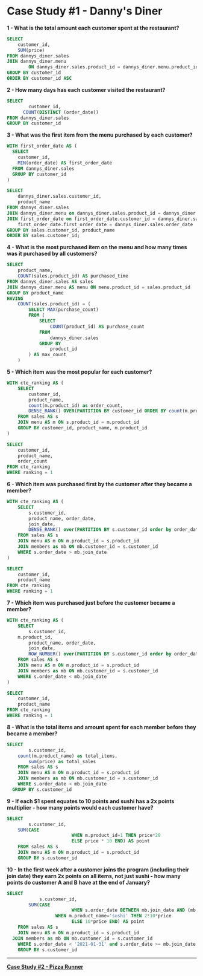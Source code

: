 # Case Study #1 - Danny's Diner

**1 - What is the total amount each customer spent at the restaurant?**

```sql
SELECT
  	customer_id,
    SUM(price)
FROM dannys_diner.sales
JOIN dannys_diner.menu
		ON dannys_diner.sales.product_id = dannys_diner.menu.product_id
GROUP BY customer_id
ORDER BY customer_id ASC
```

**2 - How many days has each customer visited the restaurant?**

```sql
SELECT
		customer_id,
	  COUNT(DISTINCT (order_date))
FROM dannys_diner.sales
GROUP BY customer_id
```

**3 - What was the first item from the menu purchased by each customer?**

```sql
WITH first_order_date AS (
  SELECT
    customer_id,
    MIN(order_date) AS first_order_date
  FROM dannys_diner.sales
  GROUP BY customer_id
)

SELECT
	dannys_diner.sales.customer_id,
    product_name
FROM dannys_diner.sales
JOIN dannys_diner.menu on dannys_diner.sales.product_id = dannys_diner.menu.product_id
JOIN first_order_date on first_order_date.customer_id = dannys_diner.sales.customer_id and
	first_order_date.first_order_date = dannys_diner.sales.order_date
GROUP BY sales.customer_id, product_name
ORDER BY sales.customer_id;
```

**4 - What is the most purchased item on the menu and how many times was it purchased by all customers?**

```sql
SELECT
	product_name,
	COUNT(sales.product_id) AS purchased_time
FROM dannys_diner.sales AS sales
JOIN dannys_diner.menu AS menu ON menu.product_id = sales.product_id
GROUP BY product_name
HAVING
	COUNT(sales.product_id) = (
  		SELECT MAX(purchase_count)
  		FROM (
            SELECT
                COUNT(product_id) AS purchase_count
            FROM
                dannys_diner.sales
            GROUP BY
                product_id
        ) AS max_count
  	)

```

**5 - Which item was the most popular for each customer?**

```sql
WITH cte_ranking AS (
	SELECT
		customer_id,
        product_name,
        count(m.product_id) as order_count,
        DENSE_RANK() OVER(PARTITION BY customer_id ORDER BY count(m.product_id) DESC) AS ranking
	FROM sales AS s
	JOIN menu AS m ON s.product_id = m.product_id
	GROUP BY customer_id, product_name, m.product_id
)

SELECT
	customer_id,
    product_name,
    order_count
FROM cte_ranking
WHERE ranking = 1
```

**6 - Which item was purchased first by the customer after they became a member?**

```sql
WITH cte_ranking AS (
	SELECT
		s.customer_id,
		product_name, order_date,
		join_date,
		DENSE_RANK() over(PARTITION BY s.customer_id order by order_date asc) as ranking
	FROM sales AS s
	JOIN menu AS m ON m.product_id = s.product_id
	JOIN members as mb ON mb.customer_id = s.customer_id
	WHERE s.order_date > mb.join_date
)

SELECT
	customer_id,
    product_name
FROM cte_ranking
WHERE ranking = 1
```

**7 - Which item was purchased just before the customer became a member?**

```sql
WITH cte_ranking AS (
	SELECT
		s.customer_id,
    m.product_id,
		product_name, order_date,
		join_date,
		ROW_NUMBER() over(PARTITION BY s.customer_id order by order_date desc) as ranking
	FROM sales AS s
	JOIN menu AS m ON m.product_id = s.product_id
	JOIN members as mb ON mb.customer_id = s.customer_id
	WHERE s.order_date < mb.join_date
)

SELECT
	customer_id,
    product_name
FROM cte_ranking
WHERE ranking = 1
```

**8 - What is the total items and amount spent for each member before they became a member?**

```sql
SELECT
		s.customer_id,
    count(m.product_name) as total_items,
		sum(price) as total_sales
	FROM sales AS s
	JOIN menu AS m ON m.product_id = s.product_id
	JOIN members as mb ON mb.customer_id = s.customer_id
	WHERE s.order_date < mb.join_date
  GROUP BY s.customer_id
```

**9 - If each $1 spent equates to 10 points and sushi has a 2x points multiplier - how many points would each customer have?**

```sql
SELECT
		s.customer_id,
    SUM(CASE
						WHEN m.product_id=1 THEN price*20
						ELSE price * 10 END) AS point
	FROM sales AS s
	JOIN menu AS m ON m.product_id = s.product_id
    GROUP BY s.customer_id
```

**10 - In the first week after a customer joins the program (including their join date) they earn 2x points on all items, not just sushi - how many points do customer A and B have at the end of January?**

```sql
SELECT
			s.customer_id,
	    SUM(CASE
						WHEN s.order_date BETWEEN mb.join_date AND (mb.join_date + INTERVAL 6 day) THEN 2*10*price
			      WHEN m.product_name='sushi' THEN 2*10*price
						ELSE 10*price END) AS point
	FROM sales AS s
	JOIN menu AS m ON m.product_id = s.product_id
  JOIN members as mb ON mb.customer_id = s.customer_id
	WHERE s.order_date < '2021-01-31' and s.order_date >= mb.join_date
	GROUP BY s.customer_id
```

---

[**Case Study #2 - Pizza Runner**](/8WeekSQLChallenge/Case%20Study%20%232%20-%20Pizza%20Runner)
